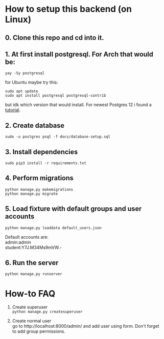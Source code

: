 # How to setup this backend (on Linux)

## 0. Clone this repo and cd into it.

## 1. At first install postgresql. For Arch that would be:
`yay -Sy postgresql`

for Ubuntu maybe try this:  
```
sudo apt update
sudo apt install postgresql postgresql-contrib
```
but idk which version that would install. For newest Postgres 12 i found a [tutorial](https://itsfoss.com/install-postgresql-ubuntu/).

## 2. Create database
```sudo -u postgres psql -f docs/database-setup.sql```

## 3. Install dependencies
```sudo pip3 install -r requirements.txt```

## 4. Perform migrations
```
python manage.py makemigrations
python manage.py migrate
```

## 5. Load fixture with default groups and user accounts
```
python manage.py loaddata default_users.json
```

Default accounts are:  
admin:admin  
student:Y7J.M34Ms9mVW.-  

## 6. Run the server
`python manage.py runserver`

# How-to FAQ
1. Create superuser  
`python manage.py createsuperuser`

2. Create normal user  
go to http://localhost:8000/admin/ and add user using form. Don't forget to add group permissions.
